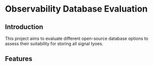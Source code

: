 # Observability Database Evaluation
## Introduction
This project aims to evaluate different open-source database options to assess their suitability for storing all signal tyoes.

## Features
